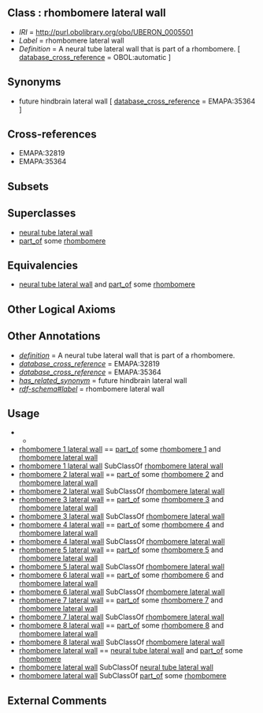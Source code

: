 
## Class : rhombomere lateral wall

 * *IRI* = http://purl.obolibrary.org/obo/UBERON_0005501
 * *Label* = rhombomere lateral wall
 * *Definition* = A neural tube lateral wall that is part of a rhombomere. [ [database_cross_reference](../../ef/oboInOwl#hasDbXref.md) = OBOL:automatic ]

## Synonyms

 * future hindbrain lateral wall [ [database_cross_reference](../../ef/oboInOwl#hasDbXref.md) = EMAPA:35364 ]

## Cross-references

 * EMAPA:32819
 * EMAPA:35364

## Subsets


## Superclasses

 * [neural tube lateral wall](../../UBERON/96/UBERON_0005496.md)
 * [part_of](../../BFO/50/BFO_0000050.md) some [rhombomere](../../UBERON/92/UBERON_0001892.md)

## Equivalencies

 * [neural tube lateral wall](../../UBERON/96/UBERON_0005496.md) and [part_of](../../BFO/50/BFO_0000050.md) some [rhombomere](../../UBERON/92/UBERON_0001892.md)

## Other Logical Axioms


## Other Annotations

 * *[definition](../../IAO/15/IAO_0000115.md)* = A neural tube lateral wall that is part of a rhombomere.
 * *[database_cross_reference](../../ef/oboInOwl#hasDbXref.md)* = EMAPA:32819
 * *[database_cross_reference](../../ef/oboInOwl#hasDbXref.md)* = EMAPA:35364
 * *[has_related_synonym](../../ym/oboInOwl#hasRelatedSynonym.md)* = future hindbrain lateral wall
 * *[rdf-schema#label](../../el/rdf-schema#label.md)* = rhombomere lateral wall

## Usage

 * -
 * [rhombomere 1 lateral wall](../../UBERON/67/UBERON_0005567.md) == [part_of](../../BFO/50/BFO_0000050.md) some [rhombomere 1](../../UBERON/99/UBERON_0005499.md) and [rhombomere lateral wall](../../UBERON/01/UBERON_0005501.md)
 * [rhombomere 1 lateral wall](../../UBERON/67/UBERON_0005567.md) SubClassOf [rhombomere lateral wall](../../UBERON/01/UBERON_0005501.md)
 * [rhombomere 2 lateral wall](../../UBERON/71/UBERON_0005571.md) == [part_of](../../BFO/50/BFO_0000050.md) some [rhombomere 2](../../UBERON/69/UBERON_0005569.md) and [rhombomere lateral wall](../../UBERON/01/UBERON_0005501.md)
 * [rhombomere 2 lateral wall](../../UBERON/71/UBERON_0005571.md) SubClassOf [rhombomere lateral wall](../../UBERON/01/UBERON_0005501.md)
 * [rhombomere 3 lateral wall](../../UBERON/74/UBERON_0005574.md) == [part_of](../../BFO/50/BFO_0000050.md) some [rhombomere 3](../../UBERON/07/UBERON_0005507.md) and [rhombomere lateral wall](../../UBERON/01/UBERON_0005501.md)
 * [rhombomere 3 lateral wall](../../UBERON/74/UBERON_0005574.md) SubClassOf [rhombomere lateral wall](../../UBERON/01/UBERON_0005501.md)
 * [rhombomere 4 lateral wall](../../UBERON/77/UBERON_0005577.md) == [part_of](../../BFO/50/BFO_0000050.md) some [rhombomere 4](../../UBERON/11/UBERON_0005511.md) and [rhombomere lateral wall](../../UBERON/01/UBERON_0005501.md)
 * [rhombomere 4 lateral wall](../../UBERON/77/UBERON_0005577.md) SubClassOf [rhombomere lateral wall](../../UBERON/01/UBERON_0005501.md)
 * [rhombomere 5 lateral wall](../../UBERON/80/UBERON_0005580.md) == [part_of](../../BFO/50/BFO_0000050.md) some [rhombomere 5](../../UBERON/15/UBERON_0005515.md) and [rhombomere lateral wall](../../UBERON/01/UBERON_0005501.md)
 * [rhombomere 5 lateral wall](../../UBERON/80/UBERON_0005580.md) SubClassOf [rhombomere lateral wall](../../UBERON/01/UBERON_0005501.md)
 * [rhombomere 6 lateral wall](../../UBERON/83/UBERON_0005583.md) == [part_of](../../BFO/50/BFO_0000050.md) some [rhombomere 6](../../UBERON/19/UBERON_0005519.md) and [rhombomere lateral wall](../../UBERON/01/UBERON_0005501.md)
 * [rhombomere 6 lateral wall](../../UBERON/83/UBERON_0005583.md) SubClassOf [rhombomere lateral wall](../../UBERON/01/UBERON_0005501.md)
 * [rhombomere 7 lateral wall](../../UBERON/86/UBERON_0005586.md) == [part_of](../../BFO/50/BFO_0000050.md) some [rhombomere 7](../../UBERON/23/UBERON_0005523.md) and [rhombomere lateral wall](../../UBERON/01/UBERON_0005501.md)
 * [rhombomere 7 lateral wall](../../UBERON/86/UBERON_0005586.md) SubClassOf [rhombomere lateral wall](../../UBERON/01/UBERON_0005501.md)
 * [rhombomere 8 lateral wall](../../UBERON/89/UBERON_0005589.md) == [part_of](../../BFO/50/BFO_0000050.md) some [rhombomere 8](../../UBERON/27/UBERON_0005527.md) and [rhombomere lateral wall](../../UBERON/01/UBERON_0005501.md)
 * [rhombomere 8 lateral wall](../../UBERON/89/UBERON_0005589.md) SubClassOf [rhombomere lateral wall](../../UBERON/01/UBERON_0005501.md)
 * [rhombomere lateral wall](../../UBERON/01/UBERON_0005501.md) == [neural tube lateral wall](../../UBERON/96/UBERON_0005496.md) and [part_of](../../BFO/50/BFO_0000050.md) some [rhombomere](../../UBERON/92/UBERON_0001892.md)
 * [rhombomere lateral wall](../../UBERON/01/UBERON_0005501.md) SubClassOf [neural tube lateral wall](../../UBERON/96/UBERON_0005496.md)
 * [rhombomere lateral wall](../../UBERON/01/UBERON_0005501.md) SubClassOf [part_of](../../BFO/50/BFO_0000050.md) some [rhombomere](../../UBERON/92/UBERON_0001892.md)

## External Comments

